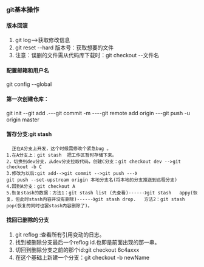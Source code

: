 ### git基本操作
#### 版本回滚
1. git log-->获取修改信息
2. git reset --hard 版本号：获取想要的文件
3. 注意：误删的文件需从代码库下载时：git checkout --文件名

#### 配置邮箱和用户名
git config --global

#### 第一次创建仓库：
git init --git add .---git commit -m ----git remote add origin ---git push -u origin master

#### 暂存分支:git stash
```
  正在A分支上开发，这个时候需修改个紧急bug 。
1.在A分支上：git stash  把工作区暂时存储下来。  
2，切换到dev分支，从dev分支拉取代码，创建C分支：git checkout dev -->git checkout -b C  
3.修改为以后:git add-->git commit -->git push ---》  
git push --set-upstream origin 本地分支名(将本地的分支推送到远程分支)  
4.回到A分支：git checkout A   
5.恢复stash的数据：方法1：git stash list (先查看)------》git stash   appy(恢复，但此时stash内容并没有删除)------》git stash drop.   方法2：git stash pop(恢复的同时也罢stash内容删除了)。
```

#### 找回已删除的分支
1. git reflog :查看所有引用变动的日志。
2. 找到被删除分支最后一个reflog id.也即是前面出现的那一串。
3. 切回到删除分支之前的那个id:git checkout 6c4axxx
4. 在这个基础上新建一个分支：git checkout -b newName